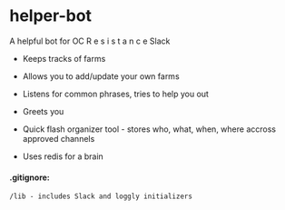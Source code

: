 # helper-bot
A helpful bot for OC R e s i s t a n c e  Slack

* Keeps tracks of farms

* Allows you to add/update your own farms

* Listens for common phrases, tries to help you out

* Greets you

* Quick flash organizer tool - stores who, what, when, where accross approved channels

* Uses redis for a brain

#### .gitignore:
``` 
/lib - includes Slack and loggly initializers
